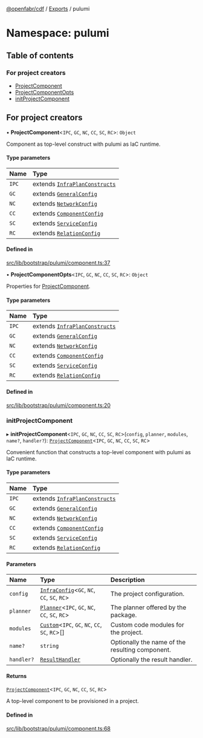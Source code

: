 [@openfabr/cdf](../README.md) / [Exports](../modules.md) / pulumi

# Namespace: pulumi

## Table of contents

### For project creators

- [ProjectComponent](../classes/pulumi.ProjectComponent.md)
- [ProjectComponentOpts](../interfaces/pulumi.ProjectComponentOpts.md)
- [initProjectComponent](pulumi.md#initprojectcomponent)

## For project creators

• **ProjectComponent**<`IPC`, `GC`, `NC`, `CC`, `SC`, `RC`\>: `Object`

Component as top-level construct with pulumi as IaC runtime.

#### Type parameters

| Name | Type |
| :------ | :------ |
| `IPC` | extends [`InfraPlanConstructs`](../interfaces/InfraPlanConstructs.md) |
| `GC` | extends [`GeneralConfig`](../interfaces/GeneralConfig.md) |
| `NC` | extends [`NetworkConfig`](../interfaces/NetworkConfig.md) |
| `CC` | extends [`ComponentConfig`](../interfaces/ComponentConfig.md) |
| `SC` | extends [`ServiceConfig`](../interfaces/ServiceConfig.md) |
| `RC` | extends [`RelationConfig`](../interfaces/RelationConfig.md) |

#### Defined in

[src/lib/bootstrap/pulumi/component.ts:37](https://github.com/openfabr/cdf/blob/eefa4b7/core/typescript/src/lib/bootstrap/pulumi/component.ts#L37)

• **ProjectComponentOpts**<`IPC`, `GC`, `NC`, `CC`, `SC`, `RC`\>: `Object`

Properties for [ProjectComponent](../classes/pulumi.ProjectComponent.md).

#### Type parameters

| Name | Type |
| :------ | :------ |
| `IPC` | extends [`InfraPlanConstructs`](../interfaces/InfraPlanConstructs.md) |
| `GC` | extends [`GeneralConfig`](../interfaces/GeneralConfig.md) |
| `NC` | extends [`NetworkConfig`](../interfaces/NetworkConfig.md) |
| `CC` | extends [`ComponentConfig`](../interfaces/ComponentConfig.md) |
| `SC` | extends [`ServiceConfig`](../interfaces/ServiceConfig.md) |
| `RC` | extends [`RelationConfig`](../interfaces/RelationConfig.md) |

#### Defined in

[src/lib/bootstrap/pulumi/component.ts:20](https://github.com/openfabr/cdf/blob/eefa4b7/core/typescript/src/lib/bootstrap/pulumi/component.ts#L20)

### initProjectComponent

▸ **initProjectComponent**<`IPC`, `GC`, `NC`, `CC`, `SC`, `RC`\>(`config`, `planner`, `modules`, `name?`, `handler?`): [`ProjectComponent`](../classes/pulumi.ProjectComponent.md)<`IPC`, `GC`, `NC`, `CC`, `SC`, `RC`\>

Convenient function that constructs a top-level component with pulumi as IaC runtime.

#### Type parameters

| Name | Type |
| :------ | :------ |
| `IPC` | extends [`InfraPlanConstructs`](../interfaces/InfraPlanConstructs.md) |
| `GC` | extends [`GeneralConfig`](../interfaces/GeneralConfig.md) |
| `NC` | extends [`NetworkConfig`](../interfaces/NetworkConfig.md) |
| `CC` | extends [`ComponentConfig`](../interfaces/ComponentConfig.md) |
| `SC` | extends [`ServiceConfig`](../interfaces/ServiceConfig.md) |
| `RC` | extends [`RelationConfig`](../interfaces/RelationConfig.md) |

#### Parameters

| Name | Type | Description |
| :------ | :------ | :------ |
| `config` | [`InfraConfig`](../classes/InfraConfig.md)<`GC`, `NC`, `CC`, `SC`, `RC`\> | The project configuration. |
| `planner` | [`Planner`](../classes/Planner.md)<`IPC`, `GC`, `NC`, `CC`, `SC`, `RC`\> | The planner offered by the package. |
| `modules` | [`Custom`](../classes/Custom.md)<`IPC`, `GC`, `NC`, `CC`, `SC`, `RC`\>[] | Custom code modules for the project. |
| `name?` | `string` | Optionally the name of the resulting component. |
| `handler?` | [`ResultHandler`](../classes/ResultHandler.md) | Optionally the result handler. |

#### Returns

[`ProjectComponent`](../classes/pulumi.ProjectComponent.md)<`IPC`, `GC`, `NC`, `CC`, `SC`, `RC`\>

A top-level component to be provisioned in a project.

#### Defined in

[src/lib/bootstrap/pulumi/component.ts:68](https://github.com/openfabr/cdf/blob/eefa4b7/core/typescript/src/lib/bootstrap/pulumi/component.ts#L68)
